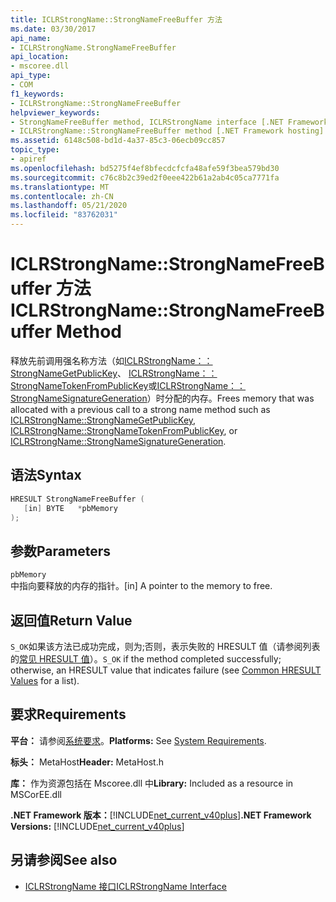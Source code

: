 ```yaml
---
title: ICLRStrongName::StrongNameFreeBuffer 方法
ms.date: 03/30/2017
api_name:
- ICLRStrongName.StrongNameFreeBuffer
api_location:
- mscoree.dll
api_type:
- COM
f1_keywords:
- ICLRStrongName::StrongNameFreeBuffer
helpviewer_keywords:
- StrongNameFreeBuffer method, ICLRStrongName interface [.NET Framework hosting]
- ICLRStrongName::StrongNameFreeBuffer method [.NET Framework hosting]
ms.assetid: 6148c508-bd1d-4a37-85c3-06ecb09cc857
topic_type:
- apiref
ms.openlocfilehash: bd5275f4ef8bfecdcfcfa48afe59f3bea579bd30
ms.sourcegitcommit: c76c8b2c39ed2f0eee422b61a2ab4c05ca7771fa
ms.translationtype: MT
ms.contentlocale: zh-CN
ms.lasthandoff: 05/21/2020
ms.locfileid: "83762031"
---
```

# <a name="iclrstrongnamestrongnamefreebuffer-method"></a><span data-ttu-id="19ee2-102">ICLRStrongName::StrongNameFreeBuffer 方法</span><span class="sxs-lookup"><span data-stu-id="19ee2-102">ICLRStrongName::StrongNameFreeBuffer Method</span></span>
<span data-ttu-id="19ee2-103">释放先前调用强名称方法（如[ICLRStrongName：： StrongNameGetPublicKey](../../../../docs/framework/unmanaged-api/hosting/iclrstrongname-strongnamegetpublickey-method.md)、 [ICLRStrongName：： StrongNameTokenFromPublicKey](../../../../docs/framework/unmanaged-api/hosting/iclrstrongname-strongnametokenfrompublickey-method.md)或[ICLRStrongName：： StrongNameSignatureGeneration](iclrstrongname-strongnamesignaturegeneration-method.md)）时分配的内存。</span><span class="sxs-lookup"><span data-stu-id="19ee2-103">Frees memory that was allocated with a previous call to a strong name method such as [ICLRStrongName::StrongNameGetPublicKey](../../../../docs/framework/unmanaged-api/hosting/iclrstrongname-strongnamegetpublickey-method.md), [ICLRStrongName::StrongNameTokenFromPublicKey](../../../../docs/framework/unmanaged-api/hosting/iclrstrongname-strongnametokenfrompublickey-method.md), or [ICLRStrongName::StrongNameSignatureGeneration](iclrstrongname-strongnamesignaturegeneration-method.md).</span></span>  
  
## <a name="syntax"></a><span data-ttu-id="19ee2-104">语法</span><span class="sxs-lookup"><span data-stu-id="19ee2-104">Syntax</span></span>  
  
```cpp  
HRESULT StrongNameFreeBuffer (
   [in] BYTE   *pbMemory  
);  
```  
  
## <a name="parameters"></a><span data-ttu-id="19ee2-105">参数</span><span class="sxs-lookup"><span data-stu-id="19ee2-105">Parameters</span></span>  
 `pbMemory`  
 <span data-ttu-id="19ee2-106">中指向要释放的内存的指针。</span><span class="sxs-lookup"><span data-stu-id="19ee2-106">[in] A pointer to the memory to free.</span></span>  
  
## <a name="return-value"></a><span data-ttu-id="19ee2-107">返回值</span><span class="sxs-lookup"><span data-stu-id="19ee2-107">Return Value</span></span>  
 <span data-ttu-id="19ee2-108">`S_OK`如果该方法已成功完成，则为;否则，表示失败的 HRESULT 值（请参阅列表的[常见 HRESULT 值](/windows/win32/seccrypto/common-hresult-values)）。</span><span class="sxs-lookup"><span data-stu-id="19ee2-108">`S_OK` if the method completed successfully; otherwise, an HRESULT value that indicates failure (see [Common HRESULT Values](/windows/win32/seccrypto/common-hresult-values) for a list).</span></span>  
  
## <a name="requirements"></a><span data-ttu-id="19ee2-109">要求</span><span class="sxs-lookup"><span data-stu-id="19ee2-109">Requirements</span></span>  
 <span data-ttu-id="19ee2-110">**平台：** 请参阅[系统要求](../../get-started/system-requirements.md)。</span><span class="sxs-lookup"><span data-stu-id="19ee2-110">**Platforms:** See [System Requirements](../../get-started/system-requirements.md).</span></span>  
  
 <span data-ttu-id="19ee2-111">**标头：** MetaHost</span><span class="sxs-lookup"><span data-stu-id="19ee2-111">**Header:** MetaHost.h</span></span>  
  
 <span data-ttu-id="19ee2-112">**库：** 作为资源包括在 Mscoree.dll 中</span><span class="sxs-lookup"><span data-stu-id="19ee2-112">**Library:** Included as a resource in MSCorEE.dll</span></span>  
  
 <span data-ttu-id="19ee2-113">**.NET Framework 版本：**[!INCLUDE[net_current_v40plus](../../../../includes/net-current-v40plus-md.md)]</span><span class="sxs-lookup"><span data-stu-id="19ee2-113">**.NET Framework Versions:** [!INCLUDE[net_current_v40plus](../../../../includes/net-current-v40plus-md.md)]</span></span>  
  
## <a name="see-also"></a><span data-ttu-id="19ee2-114">另请参阅</span><span class="sxs-lookup"><span data-stu-id="19ee2-114">See also</span></span>

- [<span data-ttu-id="19ee2-115">ICLRStrongName 接口</span><span class="sxs-lookup"><span data-stu-id="19ee2-115">ICLRStrongName Interface</span></span>](iclrstrongname-interface.md)
